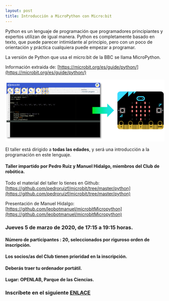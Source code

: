 ```yaml
---
layout: post
title: Introducción a MicroPython con Micro:bit
---
```



Python es un lenguaje de programación que programadores principiantes y expertos utilizan de igual manera. Python es completamente basado en texto, que puede parecer intimidante al principio, pero con un poco de orientación y práctica cualquiera puede empezar a programar.

La versión de Python que usa el micro:bit de la BBC se llama MicroPython.

Información extraida de: [https://microbit.org/es/guide/python/](https://microbit.org/es/guide/python/)

![](/images/pythonHero.png)

El taller está dirigido a **todas las edades**, y será una introducción a la programación en este lenguaje.

#### Taller impartido por Pedro Ruiz y Manuel Hidalgo, miembros del Club de robótica.


Todo el material del taller lo tienes en Github: [https://github.com/pedroruizf/microbit/tree/master/python](https://github.com/pedroruizf/microbit/tree/master/python)

Presentación de Manuel Hidalgo: [https://github.com/leobotmanuel/microbitMicropython](https://github.com/leobotmanuel/microbitMicropython)



### Jueves 5 de marzo de 2020, de 17:15 a 19:15 horas.

#### Número de participantes : 20,  seleccionados por riguroso orden de inscripción.

#### Los socios/as del Club tienen prioridad en la inscripción.

#### Deberás traer tu ordenador portátil.



#### Lugar: OPENLAB, Parque de las Ciencias.






### Inscríbete en el siguiente [ENLACE](https://forms.gle/QLPB79sBtdQeBA9v8)
